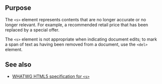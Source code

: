 ## Purpose

The `<s>` element represents contents that are no longer accurate or no longer relevant. For example, a recommended retail price that has been replaced by a special offer.

The `<s>` element is not appropriate when indicating document edits; to mark a span of text as having been removed from a document, use the `<del>` element.

## See also

* [WHATWG HTML5 specification for `<s>`](https://html.spec.whatwg.org/multipage/semantics.html#the-s-element)
